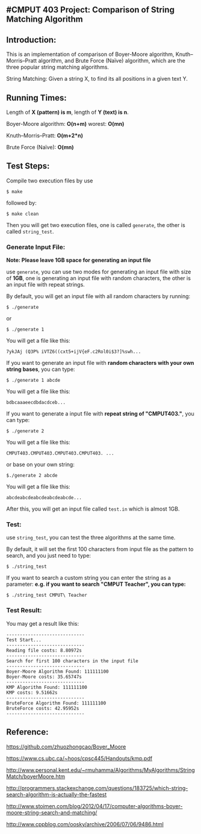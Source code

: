#CMPUT 403 Project: Comparison of String Matching Algorithm
-
## Introduction:
This is an implementation of comparison of Boyer-Moore algorithm, Knuth–Morris–Pratt algorithm, and Brute Force (Naïve) algorithm, which are the three popular string matching algorithms.

String Matching:
Given a string X, to find its all positions in a given text Y.

## Running Times:
Length of **X (pattern) is m**, length of **Y (text) is n**.

Boyer-Moore algorithm: **O(n+m)** worest: **O(mn)**

Knuth–Morris–Pratt: **O(m+2*n)**

Brute Force (Naïve): **O(mn)**

## Test Steps:
Compile two execution files by use

```
$ make
```
followed by:

```
$ make clean
```
Then you will get two execution files, one is called `generate`, the other is called `string_test`.

### Generate Input File:

**Note: Please leave 1GB space for generating an input file**

use `generate`, you can use two modes for generating an input file with size of **1GB**, one is generating an input file with random characters, the other is an input file with repeat strings.

By default, you will get an input file with all random characters by running:

```
$ ./generate
```
or

```
$ ./generate 1
```
You will get a file like this:

```
7ykJAj (Q3P% iVTZ6((cxt5+ijV{eF.c2Rol0i$3?]%swh...
```

If you want to generate an input file with **random characters with your own string bases**, you can type:

```
$ ./generate 1 abcde
``` 
You will get a file like this:

```
bdbcaaaeecdbdacdceb...
``` 

If you want to generate a input file with **repeat string of "CMPUT403."**, you can type:

```
$ ./generate 2
```
You will get a file like this:

```
CMPUT403.CMPUT403.CMPUT403.CMPUT403. ...
```
or base on your own string:

```
$./generate 2 abcde
```
You will get a file like this:

```
abcdeabcdeabcdeabcdeabcde...
```

After this, you will get an input file called `test.in` which is almost 1GB.

### Test:
use `string_test`, you can test the three algorithms at the same time.

By default, it will set the first 100 characters from input file as the pattern to search, and you just need to type:

```
$ ./string_test
```
If you want to search a custom string you can enter the string as a parameter: **e.g. if you want to search "CMPUT Teacher", you can type:**

```
$ ./string_test CMPUT\ Teacher
```
### Test Result:
You may get a result like this:

```
-----------------------------
Test Start...
-----------------------------
Reading file costs: 8.80972s
-----------------------------
Search for first 100 characters in the input file
-----------------------------
Boyer-Moore Algorithm Found: 111111100
Boyer-Moore costs: 35.65747s
-----------------------------
KMP Algorithm Found: 111111100
KMP costs: 9.51662s
-----------------------------
BruteForce Algorithm Found: 111111100
BruteForce costs: 42.95952s
-----------------------------
```

## Reference:
https://github.com/zhuozhongcao/Boyer_Moore

https://www.cs.ubc.ca/~hoos/cpsc445/Handouts/kmp.pdf

http://www.personal.kent.edu/~rmuhamma/Algorithms/MyAlgorithms/StringMatch/boyerMoore.htm

http://programmers.stackexchange.com/questions/183725/which-string-search-algorithm-is-actually-the-fastest

http://www.stoimen.com/blog/2012/04/17/computer-algorithms-boyer-moore-string-search-and-matching/

http://www.cppblog.com/oosky/archive/2006/07/06/9486.html


